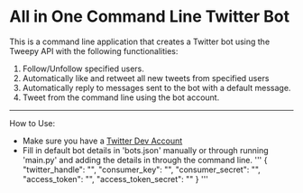 # All in One Command Line Twitter Bot

This is a command line application that creates a Twitter bot
using the Tweepy API with the following functionalities:
1. Follow/Unfollow specified users.
2. Automatically like and retweet all new tweets from specified users
3. Automatically reply to messages sent to the bot with a default message.
4. Tweet from the command line using the bot account.

----------------------------
How to Use:
 - Make sure you have a [Twitter Dev Account](develepor.twitter.com)
 - Fill in default bot details in 'bots.json' manually or through running 'main.py' and
   adding the details in through the command line.
   '''
     {
        "twitter_handle": "",
        "consumer_key": "",
        "consumer_secret": "",
        "access_token": "",
        "access_token_secret": ""
      }
   '''
   
    
   

